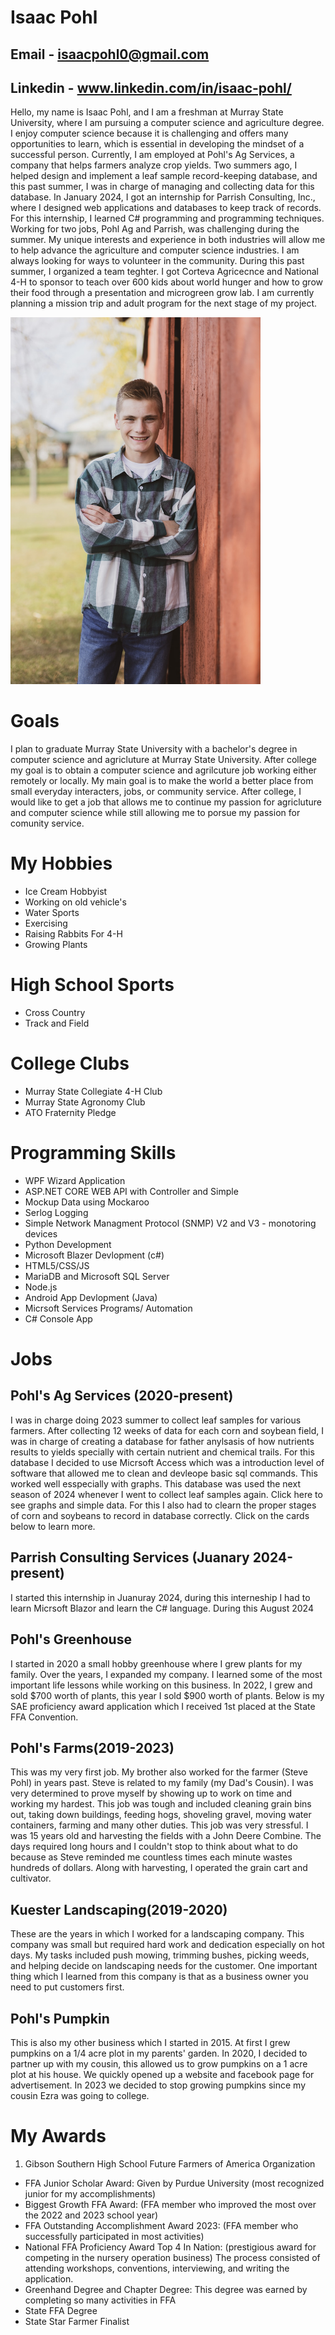 # Isaac Pohl
## Email - isaacpohl0@gmail.com
## Linkedin - www.linkedin.com/in/isaac-pohl/
Hello, my name is Isaac Pohl, and I am a freshman at Murray State University, where I am pursuing a computer science and agriculture degree. I enjoy computer science because it is challenging and offers many opportunities to learn, which is essential in developing the mindset of a successful person. Currently, I am employed at Pohl's Ag Services, a company that helps farmers analyze crop yields. Two summers ago, I helped design and implement a leaf sample record-keeping database, and this past summer, I was in charge of managing and collecting data for this database. In January 2024, I got an internship for Parrish Consulting, Inc., where I designed web applications and databases to keep track of records. For this internship, I learned C# programming and programming techniques. Working for two jobs, Pohl Ag and Parrish, was challenging during the summer. My unique interests and experience in both industries will allow me to help advance the agriculture and computer science industries. I am always looking for ways to volunteer in the community. During this past summer, I organized a team teghter. I got Corteva Agricecnce and National 4-H to sponsor to teach over 600 kids about world hunger and how to grow their food through a presentation and microgreen grow lab. I am currently planning a mission trip and adult program for the next stage of my project. 

<img src="IMG_9705.jpg" alt="isolated" width="400"/>



# Goals
I plan to graduate Murray State University with a bachelor's degree in computer science and agricluture at Murray State University. After college my goal is to obtain a computer science and agrilcuture job working either remotely or locally. My main goal is to make the world a better place from small everyday interacters, jobs, or community service. After college, I would like to get a job that allows me to continue my passion for agricluture and computer science while still allowing me to porsue my passion for comunity service. 

# My Hobbies 
* Ice Cream Hobbyist
* Working on old vehicle's
* Water Sports
* Exercising
* Raising Rabbits For 4-H
* Growing Plants

# High School Sports 
* Cross Country
* Track and Field

# College Clubs 
* Murray State Collegiate 4-H Club	
* Murray State Agronomy Club
* ATO Fraternity Pledge

# Programming Skills
*   WPF Wizard Application
*   ASP.NET CORE WEB API with Controller and Simple
*   Mockup Data using Mockaroo
*   Serlog Logging
*   Simple Network Managment Protocol (SNMP) V2 and V3 - monotoring devices
*   Python Development
*   Microsoft Blazer Devlopment (c#)
*   HTML5/CSS/JS
*   MariaDB and Microsoft SQL Server
*   Node.js
*   Android App Devlopment (Java)
*   Micrsoft Services Programs/ Automation
*   C# Console App

# Jobs
## Pohl's Ag Services (2020-present)
I was in charge doing 2023 summer to collect leaf samples for various farmers. After collecting 12 weeks of data for each corn and soybean field, I was in charge of creating a database for father anylsasis of how nutrients results to yields specially with certain nutrient and chemical trails. For this database I decided to use Micrsoft Access which was a introduction level of software that allowed me to clean and devleope basic sql commands. This worked well esspecially with graphs. This database was used the next season of 2024 whenever I went to collect leaf samples again. Click here to see graphs and simple data. For this I also had to clearn the proper stages of corn and soybeans to record in database correctly. Click on the cards below to learn more.



## Parrish Consulting Services (Juanary 2024-present)
I started this internship in Juanuray 2024, during this interneship I had to learn Micrsoft Blazor and learn the C# language. During this August 2024

## Pohl's Greenhouse
I started in 2020 a small hobby greenhouse where I grew plants for my family. Over the years, I expanded my company. I learned some of the most important life lessons while working on this business. In 2022, I grew and sold $700 worth of plants, this year I sold $900 worth of plants. Below is my SAE proficiency award application which I received 1st placed at the State FFA Convention.

## Pohl's Farms(2019-2023)
This was my very first job. My brother also worked for the farmer (Steve Pohl) in years past. Steve is related to my family (my Dad's Cousin). I was very determined to prove myself by showing up to work on time and working my hardest. This job was tough and included cleaning grain bins out, taking down buildings, feeding hogs, shoveling gravel, moving water containers, farming and many other duties. This job was very stressful. I was 15 years old and harvesting the fields with a John Deere Combine. The days required long hours and I couldn't stop to think about what to do because as Steve reminded me countless times each minute wastes hundreds of dollars. Along with harvesting, I operated the grain cart and cultivator.

## Kuester Landscaping(2019-2020)
These are the years in which I worked for a landscaping company. This company was small but required hard work and dedication especially on hot days. My tasks included push mowing, trimming bushes, picking weeds, and helping decide on landscaping needs for the customer. One important thing which I learned from this company is that as a business owner you need to put customers first.

## Pohl's Pumpkin
This is also my other business which I started in 2015. At first I grew pumpkins on a 1/4 acre plot in my parents' garden. In 2020, I decided to partner up with my cousin, this allowed us to grow pumpkins on a 1 acre plot at his house. We quickly opened up a website and facebook page for advertisement. In 2023 we decided to stop growing pumpkins since my cousin Ezra was going to college.

# My Awards
1. Gibson Southern High School Future Farmers of America Organization
- FFA Junior Scholar Award: Given by Purdue University (most recognized junior for my accomplishments)
- Biggest Growth FFA Award: (FFA member who improved the most over the 2022 and 2023 school year)
- FFA Outstanding Accomplishment Award 2023: (FFA member who successfully participated in most activities)
- National FFA Proficiency Award Top 4 In Nation: (prestigious award for competing in the nursery operation business) The process consisted of attending workshops, conventions, interviewing, and writing the application.
- Greenhand Degree and Chapter Degree: This degree was earned by completing so many activities in FFA
- State FFA Degree
- State Star Farmer Finalist




